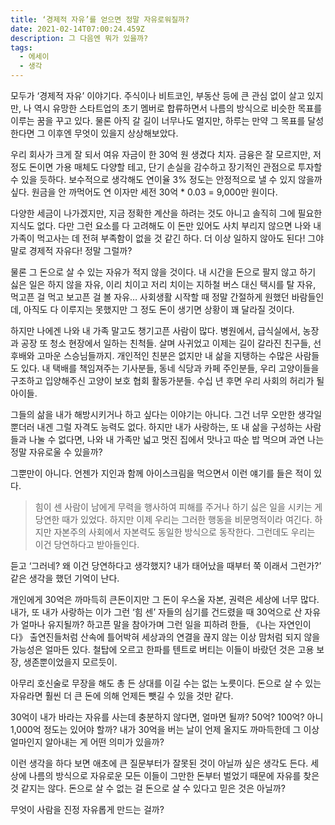 ```yaml
---
title: ‘경제적 자유’를 얻으면 정말 자유로워질까?
date: 2021-02-14T07:00:24.459Z
description: 그 다음엔 뭐가 있을까?
tags:
  - 에세이
  - 생각
---
```


모두가 ‘경제적 자유’ 이야기다. 주식이나 비트코인, 부동산 등에 큰 관심 없이 살고 있지만, 나 역시 유망한 스타트업의 초기 멤버로 합류하면서 나름의 방식으로 비슷한 목표를 이루는 꿈을 꾸고 있다. 물론 아직 갈 길이 너무나도 멀지만, 하루는 만약 그 목표를 달성한다면 그 이후엔 무엇이 있을지 상상해보았다.

우리 회사가 크게 잘 되서 여유 자금이 한 30억 원 생겼다 치자. 금융은 잘 모르지만, 저 정도 돈이면 가용 매체도 다양할 테고, 단기 손실을 감수하고 장기적인 관점으로 투자할 수 있을 듯하다. 보수적으로 생각해도 연이율 3% 정도는 안정적으로 낼 수 있지 않을까 싶다. 원금을 안 까먹어도 연 이자만 세전 30억 \* 0.03 = 9,000만 원이다.

다양한 세금이 나가겠지만, 지금 정확한 계산을 하려는 것도 아니고 솔직히 그에 필요한 지식도 없다. 다만 그런 요소를 다 고려해도 이 돈만 있어도 사치 부리지 않으면 나와 내 가족이 먹고사는 데 전혀 부족함이 없을 것 같긴 하다. 더 이상 일하지 않아도 된다! 그야말로 경제적 자유다! 정말 그럴까?

물론 그 돈으로 살 수 있는 자유가 적지 않을 것이다. 내 시간을 돈으로 팔지 않고 하기 싫은 일은 하지 않을 자유, 이리 치이고 저리 치이는 지하철 버스 대신 택시를 탈 자유, 먹고픈 걸 먹고 보고픈 걸 볼 자유… 사회생활 시작할 때 정말 간절하게 원했던 바람들인데, 아직도 다 이루지는 못했지만 그 정도 돈이 생기면 상황이 꽤 달라질 것이다.

하지만 나에겐 나와 내 가족 말고도 챙기고픈 사람이 많다. 병원에서, 급식실에서, 농장과 공장 또 청소 현장에서 일하는 친척들. 살며 사귀었고 이제는 길이 갈라진 친구들, 선후배와 고마운 스승님들까지. 개인적인 친분은 없지만 내 삶을 지탱하는 수많은 사람들도 있다. 내 택배를 책임져주는 기사분들, 동네 식당과 카페 주인분들, 우리 고양이들을 구조하고 입양해주신 고양이 보호 협회 활동가분들. 수십 년 후면 우리 사회의 허리가 될 아이들.

그들의 삶을 내가 해방시키거나 하고 싶다는 이야기는 아니다. 그건 너무 오만한 생각일뿐더러 내겐 그럴 자격도 능력도 없다. 하지만 내가 사랑하는, 또 내 삶을 구성하는 사람들과 나눌 수 없다면, 나와 내 가족만 넓고 멋진 집에서 맛나고 따순 밥 먹으며 과연 나는 정말 자유로울 수 있을까?

그뿐만이 아니다. 언젠가 지인과 함께 아이스크림을 먹으면서 이런 얘기를 들은 적이 있다.

> 힘이 센 사람이 남에게 무력을 행사하여 피해를 주거나 하기 싫은 일을 시키는 게 당연한 때가 있었다. 하지만 이제 우리는 그러한 행동을 비문명적이라 여긴다. 하지만 자본주의 사회에서 자본력도 동일한 방식으로 동작한다. 그런데도 우리는 이건 당연하다고 받아들인다.

듣고 ‘그러네? 왜 이건 당연하다고 생각했지? 내가 태어났을 때부터 쭉 이래서 그런가?’ 같은 생각을 했던 기억이 난다.

개인에게 30억은 까마득히 큰돈이지만 그 돈이 우스울 자본, 권력은 세상에 너무 많다. 내가, 또 내가 사랑하는 이가 그런 ‘힘 센’ 자들의 심기를 건드렸을 때 30억으로 산 자유가 얼마나 유지될까? 하고픈 말을 참아가며 그런 일을 피하려 한들, 《나는 자연인이다》 출연진들처럼 산속에 틀어박혀 세상과의 연결을 끊지 않는 이상 맘처럼 되지 않을 가능성은 얼마든 있다. 철탑에 오르고 한파를 텐트로 버티는 이들이 바랐던 것은 고용 보장, 생존뿐이었을지 모르듯이.

아무리 호신술로 무장을 해도 총 든 상대를 이길 수는 없는 노릇이다. 돈으로 살 수 있는 자유라면 훨씬 더 큰 돈에 의해 언제든 뺏길 수 있을 것만 같다.

30억이 내가 바라는 자유를 사는데 충분하지 않다면, 얼마면 될까? 50억? 100억? 아니 1,000억 정도는 있어야 할까? 내가 30억을 버는 날이 언제 올지도 까마득한데 그 이상 얼마인지 알아내는 게 어떤 의미가 있을까?

이런 생각을 하다 보면 애초에 큰 질문부터가 잘못된 것이 아닐까 싶은 생각도 든다. 세상에 나름의 방식으로 자유로운 모든 이들이 그만한 돈부터 벌었기 때문에 자유를 찾은 것 같지는 않다. 돈으로 살 수 없는 걸 돈으로 살 수 있다고 믿은 것은 아닐까?

무엇이 사람을 진정 자유롭게 만드는 걸까?
